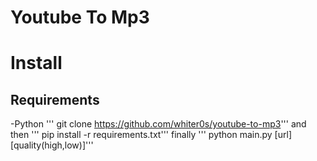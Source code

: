 # Youtube To Mp3

# Install
## Requirements
-Python 
''' git clone https://github.com/whiter0s/youtube-to-mp3'''
and then
''' pip install -r requirements.txt'''
finally 
''' python main.py [url] [quality(high,low)]'''
